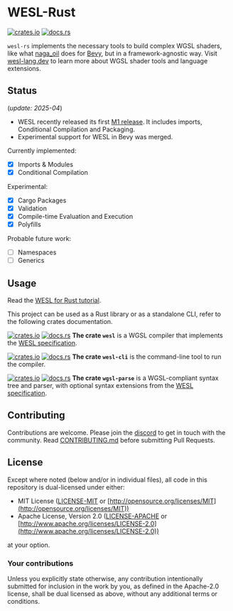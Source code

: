 # WESL-Rust

[![crates.io](https://img.shields.io/crates/v/wesl)][crates-io]
[![docs.rs](https://img.shields.io/docsrs/wesl)][docs-rs]

[crates-io]: https://crates.io/crates/wesl
[docs-rs]: https://docs.rs/wesl/
[spec]: https://github.com/wgsl-tooling-wg/wesl-spec
[discord]: https://discord.gg/Ng5FWmHuSv

`wesl-rs` implements the necessary tools to build complex WGSL shaders, like what [naga_oil](https://github.com/bevyengine/naga_oil) does for [Bevy](https://bevyengine.org/), but in a framework-agnostic way. Visit [wesl-lang.dev](https://wesl-lang.dev/) to learn more about WGSL shader tools and language extensions.

## Status

(*update: 2025-04*)

* WESL recently released its first [M1 release](https://github.com/wgsl-tooling-wg/wesl-spec/issues/54). It includes imports, Conditional Compilation and Packaging.
* Experimental support for WESL in Bevy was merged.

Currently implemented:

* [x] Imports & Modules
* [x] Conditional Compilation

Experimental:

* [x] Cargo Packages
* [x] Validation
* [x] Compile-time Evaluation and Execution
* [x] Polyfills

Probable future work:

* [ ] Namespaces
* [ ] Generics

## Usage

Read the [WESL for Rust tutorial](https://wesl-lang.dev/docs/Getting-Started-Rust).

This project can be used as a Rust library or as a standalone CLI, refer to the following crates documentation.

[![crates.io](https://img.shields.io/crates/v/wesl)](https://crates.io/crates/wesl)
[![docs.rs](https://img.shields.io/docsrs/wesl)](https://docs.rs/wesl)
**The crate `wesl`** is a WGSL compiler that implements the [WESL specification][spec].

[![crates.io](https://img.shields.io/crates/v/wesl)](https://crates.io/crates/wesl)
[![docs.rs](https://img.shields.io/docsrs/wesl)](https://docs.rs/wesl)
**The crate `wesl-cli`** is the command-line tool to run the compiler.

[![crates.io](https://img.shields.io/crates/v/wgsl-parse)](https://crates.io/crates/wgsl-parse)
[![docs.rs](https://img.shields.io/docsrs/wgsl-parse)](https://docs.rs/wgsl-parse)
**The crate `wgsl-parse`** is a WGSL-compliant syntax tree and parser, with optional syntax extensions from the [WESL specification][spec].

## Contributing

Contributions are welcome. Please join the [discord][discord] to get in touch with the community. Read [CONTRIBUTING.md](CONTRIBUTING.md) before submitting Pull Requests.

## License

Except where noted (below and/or in individual files), all code in this repository is dual-licensed under either:

* MIT License ([LICENSE-MIT](LICENSE-MIT) or [http://opensource.org/licenses/MIT](http://opensource.org/licenses/MIT))
* Apache License, Version 2.0 ([LICENSE-APACHE](LICENSE-APACHE) or [http://www.apache.org/licenses/LICENSE-2.0](http://www.apache.org/licenses/LICENSE-2.0))

at your option.

### Your contributions

Unless you explicitly state otherwise,
any contribution intentionally submitted for inclusion in the work by you,
as defined in the Apache-2.0 license,
shall be dual licensed as above,
without any additional terms or conditions.
